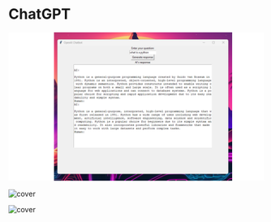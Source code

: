 # ChatGPT





![cover](https://github.com/deepakkumar392/ChatGPT/blob/main/chat%20respons.png)


![cover](https://user-images.githubusercontent.com/24237865/207994894-0cd5307b-f62e-4c38-be89-610a3ed459c0.jpg)


![cover](https://github.com/AdityaSingh-02/ChatGPT/blob/main/chat%20respons.png)
